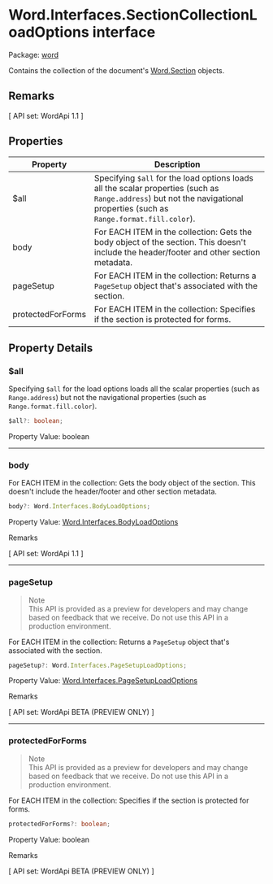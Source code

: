 # Word.Interfaces.SectionCollectionLoadOptions interface

Package: [word](/en-us/javascript/api/word)

Contains the collection of the document's [Word.Section](/en-us/javascript/api/word/word.section) objects.

## Remarks

[ API set: WordApi 1.1 ]

## Properties

| Property | Description |
| --- | --- |
| $all | Specifying `$all` for the load options loads all the scalar properties (such as `Range.address`) but not the navigational properties (such as `Range.format.fill.color`). |
| body | For EACH ITEM in the collection: Gets the body object of the section. This doesn't include the header/footer and other section metadata. |
| pageSetup | For EACH ITEM in the collection: Returns a `PageSetup` object that's associated with the section. |
| protectedForForms | For EACH ITEM in the collection: Specifies if the section is protected for forms. |

## Property Details

### $all

Specifying `$all` for the load options loads all the scalar properties (such as `Range.address`) but not the navigational properties (such as `Range.format.fill.color`).

```typescript
$all?: boolean;
```

Property Value: boolean

---

### body

For EACH ITEM in the collection: Gets the body object of the section. This doesn't include the header/footer and other section metadata.

```typescript
body?: Word.Interfaces.BodyLoadOptions;
```

Property Value: [Word.Interfaces.BodyLoadOptions](/en-us/javascript/api/word/word.interfaces.bodyloadoptions)

Remarks

[ API set: WordApi 1.1 ]

---

### pageSetup

> Note  
> This API is provided as a preview for developers and may change based on feedback that we receive. Do not use this API in a production environment.

For EACH ITEM in the collection: Returns a `PageSetup` object that's associated with the section.

```typescript
pageSetup?: Word.Interfaces.PageSetupLoadOptions;
```

Property Value: [Word.Interfaces.PageSetupLoadOptions](/en-us/javascript/api/word/word.interfaces.pagesetuploadoptions)

Remarks

[ API set: WordApi BETA (PREVIEW ONLY) ]

---

### protectedForForms

> Note  
> This API is provided as a preview for developers and may change based on feedback that we receive. Do not use this API in a production environment.

For EACH ITEM in the collection: Specifies if the section is protected for forms.

```typescript
protectedForForms?: boolean;
```

Property Value: boolean

Remarks

[ API set: WordApi BETA (PREVIEW ONLY) ]